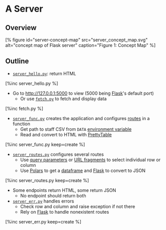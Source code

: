 # A Server

## Overview

[% figure
   id="server-concept-map"
   src="server_concept_map.svg"
   alt="concept map of Flask server"
   caption="Figure 1: Concept Map"
%]

<p id="terms"></p>

## Outline

-   [`server_hello.py`](./server_hello.py): return HTML

[%inc server_hello.py %]

-   Go to http://127.0.0.1:5000 to view (5000 being [Flask][flask]'s default port)
    -   Or use [`fetch.py`](./fetch.py) to fetch and display data

[%inc fetch.py %]

-   [`server_func.py`](./server_func.py) creates the application and configures [routes](g:route) in a function
    -   Get path to staff CSV from `DATA` [environment variable](g:env-var)
    -   Read and convert to HTML with [PrettyTable][prettytable]

[%inc server_func.py keep=create %]

-   [`server_routes.py`](./server_routes.py) configures several routes
    -   Use [query parameters](g:query-parameter) or [URL fragments](g:url-fragment)
        to select individual row or column
    -   Use [Polars][polars] to get a [dataframe](g:dataframe) and [Flask][flask] to convert to JSON

[%inc server_routes.py keep=create %]

-   Some endpoints return HTML, some return JSON
    -   No endpoint should return both
-   [`server_err.py`](./server_err.py) handles errors
    -   Check row and column and raise exception if not there
    -   Rely on [Flask][flask] to handle nonexistent routes

[%inc server_err.py keep=create %]

[flask]: https://flask.palletsprojects.com/
[polars]: https://pola.rs/
[prettytable]: https://pypi.org/project/prettytable/

